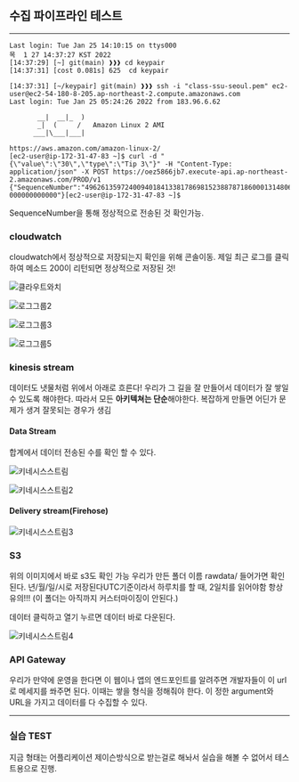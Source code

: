 ## 수집 파이프라인 테스트

---

```
Last login: Tue Jan 25 14:10:15 on ttys000
목  1 27 14:37:27 KST 2022
[14:37:29] [~] git(main) ❱❱❱ cd keypair
[14:37:31] [cost 0.081s] 625  cd keypair

[14:37:31] [~/keypair] git(main) ❱❱❱ ssh -i "class-ssu-seoul.pem" ec2-user@ec2-54-180-8-205.ap-northeast-2.compute.amazonaws.com
Last login: Tue Jan 25 05:24:26 2022 from 183.96.6.62

       __|  __|_  )
       _|  (     /   Amazon Linux 2 AMI
      ___|\___|___|

https://aws.amazon.com/amazon-linux-2/
[ec2-user@ip-172-31-47-83 ~]$ curl -d "{\"value\":\"30\",\"type\":\"Tip 3\"}" -H "Content-Type: application/json" -X POST https://oez5866jb7.execute-api.ap-northeast-2.amazonaws.com/PROD/v1
{"SequenceNumber":"49626135972400940184133817869815238878718600013148061698","ShardId":"shardId-000000000000"}[ec2-user@ip-172-31-47-83 ~]$ 
```
SequenceNumber을 통해 정상적으로 전송된 것 확인가능.

### cloudwatch

cloudwatch에서 정상적으로 저장되는지 확인을 위해 콘솔이동.
제일 최근 로그를 클릭하여 메소드 200이 리턴되면 정상적으로 저장된 것!

![클라우트와치](https://user-images.githubusercontent.com/86764734/152539147-7d261ed3-eaaf-48ff-be74-113b49ec2c9f.png)

![로그그룹2](https://user-images.githubusercontent.com/86764734/152539423-454d34af-2e92-47a3-9d1f-5d179d081bb1.png)

![로그그룹3](https://user-images.githubusercontent.com/86764734/152539824-db337d6b-a1b0-4d1e-9c0f-b0c05a4b0f2a.png)

![로그그룹5](https://user-images.githubusercontent.com/86764734/152541333-6320eacc-e29a-4f0f-a770-61cc358e600e.png)

### kinesis stream

데이터도 냇물처럼 위에서 아래로 흐른다! 
우리가 그 길을 잘 만들어서 데이터가 잘 쌓일 수 있도록 해야한다. 
따라서 모든 **아키텍쳐는 단순**해야한다. 복잡하게 만들면 어딘가 문제가 생겨 잘못되는 경우가 생김

#### Data Stream

합계에서 데이터 전송된 수를 확인 할 수 있다.

![키네시스스트림](https://user-images.githubusercontent.com/86764734/152541681-c67edabc-136d-46ff-825c-3e56559167fd.png)

![키네시스스트림2](https://user-images.githubusercontent.com/86764734/152542233-08d15ae8-36dd-4ce0-be29-9d91652b63f8.png)

#### Delivery stream(Firehose)

![키네시스스트림3](https://user-images.githubusercontent.com/86764734/152542507-fd94c50f-8fef-41d3-bbee-290ada820f5a.png)

### S3

위의 이미지에서 바로 s3도 확인 가능
우리가 만든 폴더 이름 rawdata/ 들어가면 확인된다.
년/월/일/시로 저장된다UTC기준이라서 하루치를 할 때, 2일치를 읽어야함 항상 유의!!! (이 폴더는 아직까지 커스터마이징이 안된다.) 

데이터 클릭하고 열기 누르면 데이터 바로 다운된다.

![키네시스스트림4](https://user-images.githubusercontent.com/86764734/152542570-a6656867-0387-422f-9f01-2cdab1301c78.png)

### API Gateway

우리가 만약에 운영을 한다면 이 웹이나 앱의 엔드포인트를 알려주면 개발자들이 이 url로 메세지를 쏴주면 된다. 
이때는 쌓을 형식을 정해줘야 한다. 이 정한 argument와 URL을 가지고 데이터를 다 수집할 수 있다.

---

### 실습 TEST

지금 형태는 어플리케이션 제이슨방식으로 받는걸로 해놔서 실습을 해볼 수 없어서 테스트용으로 진행.